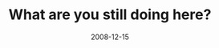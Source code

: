---
layout: base.njk
title : 'What are you still doing here?' 
view_title : 'What are you still doing here?' 
year : '2008' 
date : '2008-12-15' 
img_file : '/drawing/whatareyoustilldoinghere.png' 
html_file : 'whatareyoustilldoinghere' 
next_html : 'icantlivewiththisthing.html' 
year_order : '574' 
permalink : "title/{{html_file}}.html"
---